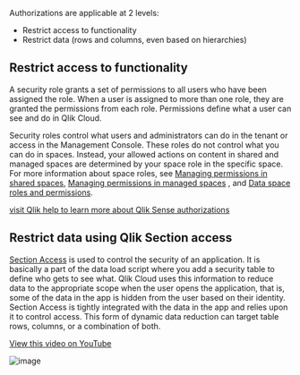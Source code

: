 Authorizations are applicable at 2 levels:
- Restrict access to functionality
- Restrict data (rows and columns, even based on hierarchies)

## Restrict access to functionality
A security role grants a set of permissions to all users who have been assigned the role. When a user is assigned to more than one role, they are granted the permissions from each role. Permissions define what a user can see and do in Qlik Cloud.

Security roles control what users and administrators can do in the tenant or access in the Management Console. These roles do not control what you can do in spaces. Instead, your allowed actions on content in shared and managed spaces are determined by your space role in the specific space. For more information about space roles, see [Managing permissions in shared spaces](https://help.qlik.com/en-US/cloud-services/Subsystems/Hub/Content/Sense_Hub/Spaces/managing-shared-spaces.htm), [Managing permissions in managed spaces](https://help.qlik.com/en-US/cloud-services/Subsystems/Hub/Content/Sense_Hub/Spaces/managing-managed-spaces.htm) , and [Data space roles and permissions](https://help.qlik.com/en-US/cloud-services/Subsystems/Hub/Content/Sense_Hub/DataIntegration/DataSpaces/permissions-data-space.htm).

[visit Qlik help to learn more about Qlik Sense authorizations](https://help.qlik.com/en-US/cloud-services/Subsystems/Hub/Content/Sense_Hub/Admin/SaaS-user-permissions.htm)


## Restrict data using Qlik Section access

[Section Access](https://help.qlik.com/en-US/cloud-services/Subsystems/Hub/Content/Sense_Hub/Scripting/Security/manage-security-with-section-access.htm) is used to control the security of an application. It is basically a part of the data load script where you add a security table to define who gets to see what. Qlik Cloud uses this information to reduce data to the appropriate scope when the user opens the application, that is, some of the data in the app is hidden from the user based on their identity. Section Access is tightly integrated with the data in the app and relies upon it to control access. This form of dynamic data reduction can target table rows, columns, or a combination of both.

[View this video on YouTube](https://youtu.be/0VoJPiRrqKA)

![image](https://user-images.githubusercontent.com/12411165/230038838-cb7d5098-a505-4ff0-878d-6d322415816a.png)
